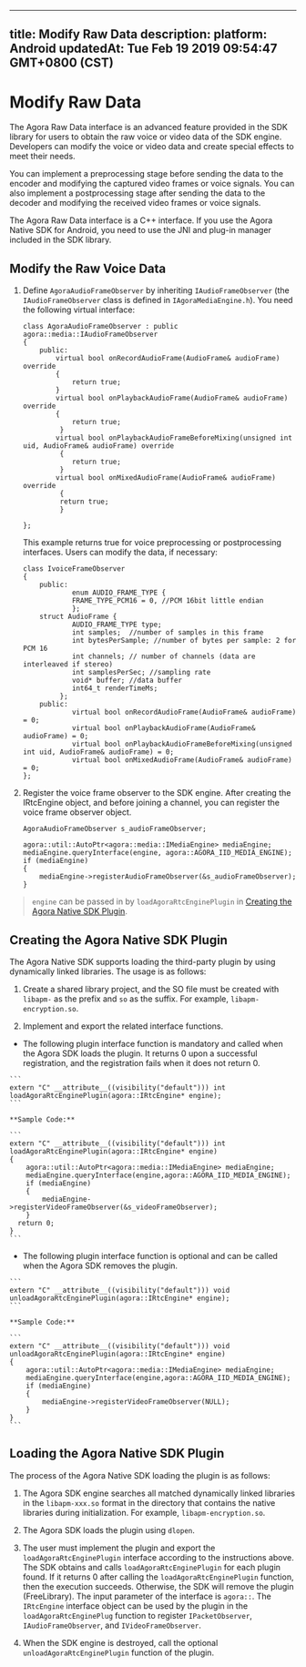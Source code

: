 
---
title: Modify Raw Data
description: 
platform: Android
updatedAt: Tue Feb 19 2019 09:54:47 GMT+0800 (CST)
---
# Modify Raw Data
The Agora Raw Data interface is an advanced feature provided in the SDK library for users to obtain the raw voice or video data of the SDK engine. Developers can modify the voice or video data and create special effects to meet their needs.

You can implement a preprocessing stage before sending the data to the encoder and modifying the captured video frames or voice signals. You can also implement a postprocessing stage after sending the data to the decoder and modifying the received video frames or voice signals.

The Agora Raw Data interface is a C++ interface. If you use the Agora Native SDK for Android, you need to use the JNI and plug-in manager included in the SDK library.

## Modify the Raw Voice Data

1.  Define `AgoraAudioFrameObserver` by inheriting `IAudioFrameObserver` (the `IAudioFrameObserver` class is defined in `IAgoraMediaEngine.h`). You need the following virtual interface:

	```
	class AgoraAudioFrameObserver : public agora::media::IAudioFrameObserver
	{
		public:
			virtual bool onRecordAudioFrame(AudioFrame& audioFrame) override
			{
				return true;
			}
			virtual bool onPlaybackAudioFrame(AudioFrame& audioFrame) override
			{
				return true;
			 }
			virtual bool onPlaybackAudioFrameBeforeMixing(unsigned int uid, AudioFrame& audioFrame) override
			 {
				return true;
			 }
			virtual bool onMixedAudioFrame(AudioFrame& audioFrame) override
			 {
			 return true;
			 }

	};
	```

	This example returns true for voice preprocessing or postprocessing interfaces. Users can modify the data, if necessary:

	```
	class IvoiceFrameObserver
	{
		public:
				enum AUDIO_FRAME_TYPE {
				FRAME_TYPE_PCM16 = 0, //PCM 16bit little endian
				};
		struct AudioFrame {
				AUDIO_FRAME_TYPE type;
				int samples;  //number of samples in this frame
				int bytesPerSample; //number of bytes per sample: 2 for PCM 16
				int channels; // number of channels (data are interleaved if stereo)
				int samplesPerSec; //sampling rate
				void* buffer; //data buffer
				int64_t renderTimeMs;
			 };
		public:
				virtual bool onRecordAudioFrame(AudioFrame& audioFrame) = 0;
				virtual bool onPlaybackAudioFrame(AudioFrame& audioFrame) = 0;
				virtual bool onPlaybackAudioFrameBeforeMixing(unsigned int uid, AudioFrame& audioFrame) = 0;
				virtual bool onMixedAudioFrame(AudioFrame& audioFrame) = 0;
	};
	```

2.  Register the voice frame observer to the SDK engine. After creating the IRtcEngine object, and before joining a channel, you can register the voice frame observer object.

	```
	AgoraAudioFrameObserver s_audioFrameObserver;

	agora::util::AutoPtr<agora::media::IMediaEngine> mediaEngine;
	mediaEngine.queryInterface(engine, agora::AGORA_IID_MEDIA_ENGINE);
	if (mediaEngine)
	{
		mediaEngine->registerAudioFrameObserver(&s_audioFrameObserver);
	}
	```

> `engine` can be passed in by `loadAgoraRtcEnginePlugin` in [Creating the Agora Native SDK Plugin](#create_plugin).


## Creating the Agora Native SDK Plugin

The Agora Native SDK supports loading the third-party plugin by using dynamically linked libraries. The usage is as follows:

1.  Create a shared library project, and the SO file must be created with `libapm-` as the prefix and `so` as the suffix. For example, `libapm-encryption.so`.

2.  Implement and export the related interface functions.

   -   The following plugin interface function is mandatory and called when the Agora SDK loads the plugin. It returns 0 upon a successful registration, and the registration fails when it does not return 0.

    ```
    extern "C" __attribute__((visibility("default"))) int loadAgoraRtcEnginePlugin(agora::IRtcEngine* engine);
    ```

    **Sample Code:**

    ```
    extern "C" __attribute__((visibility("default"))) int loadAgoraRtcEnginePlugin(agora::IRtcEngine* engine)
    {
        agora::util::AutoPtr<agora::media::IMediaEngine> mediaEngine;
        mediaEngine.queryInterface(engine,agora::AGORA_IID_MEDIA_ENGINE);
        if (mediaEngine)
        {
            mediaEngine->registerVideoFrameObserver(&s_videoFrameObserver);
        }
      return 0;
    }
    ```

   -   The following plugin interface function is optional and can be called when the Agora SDK removes the plugin.

    ```
    extern "C" __attribute__((visibility("default"))) void unloadAgoraRtcEnginePlugin(agora::IRtcEngine* engine);
    ```

    **Sample Code:**

    ```
    extern "C" __attribute__((visibility("default"))) void unloadAgoraRtcEnginePlugin(agora::IRtcEngine* engine)
    {
        agora::util::AutoPtr<agora::media::IMediaEngine> mediaEngine;
        mediaEngine.queryInterface(engine,agora::AGORA_IID_MEDIA_ENGINE);
        if (mediaEngine)
        {
            mediaEngine->registerVideoFrameObserver(NULL);
        }
    }
    ```

## Loading the Agora Native SDK Plugin

The process of the Agora Native SDK loading the plugin is as follows:

1.  The Agora SDK engine searches all matched dynamically linked libraries in the `libapm-xxx.so` format in the directory that contains the native libraries during initialization. For example, `libapm-encryption.so`.

2.  The Agora SDK loads the plugin using `dlopen`.

3.  The user must implement the plugin and export the `loadAgoraRtcEnginePlugin` interface according to the instructions above. The SDK obtains and calls `loadAgoraRtcEnginePlugin` for each plugin found. If it returns 0 after calling the `loadAgoraRtcEnginePlugin` function, then the execution succeeds. Otherwise, the SDK will remove the plugin (FreeLibrary). The input parameter of the interface is `agora::`. The `IRtcEngine` interface object can be used by the plugin in the `loadAgoraRtcEnginePlug` function to register `IPacketObserver`, `IAudioFrameObserver`, and `IVideoFrameObserver`.

4.  When the SDK engine is destroyed, call the optional `unloadAgoraRtcEnginePlugin` function of the plugin.



